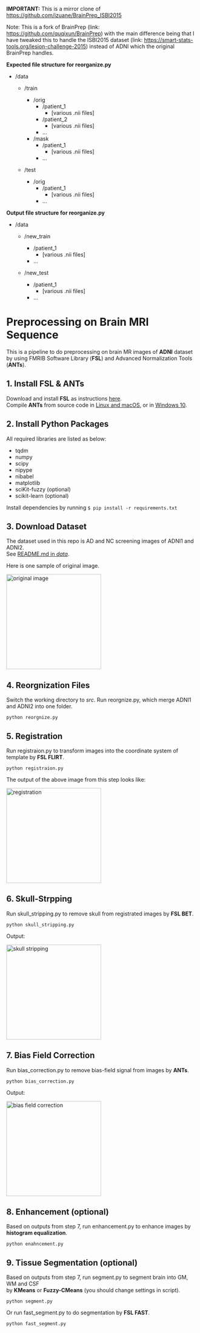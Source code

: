 **IMPORTANT:** This is a mirror clone of https://github.com/izuane/BrainPrep_ISBI2015

Note: This is a fork of BrainPrep (link: https://github.com/quqixun/BrainPrep) with the main difference being that I have tweaked this to handle the ISBI2015 dataset (link: https://smart-stats-tools.org/lesion-challenge-2015) instead of ADNI which the original BrainPrep handles.

**Expected file structure for reorganize.py**

* /data
  * /train
    * /orig 
      * /patient_1
        * [various .nii files]
      * /patient_2
        * [various .nii files]
      * ...
    * /mask
      * /patient_1
        * [various .nii files]
      * ...
      
  * /test
    * /orig
      * /patient_1
        * [various .nii files]
      * ...

**Output file structure for reorganize.py**

* /data

  * /new_train
    * /patient_1
      * [various .nii files]
    * ...

  * /new_test
    * /patient_1
      * [various .nii files]
    * ...

# Preprocessing on Brain MRI Sequence

This is a pipeline to do preprocessing on brain MR images of **ADNI** dataset  
by using FMRIB Software Library (**FSL**) and Advanced Normalization Tools (**ANTs**).

## 1. Install FSL & ANTs

Download and install **FSL** as instructions [here](https://fsl.fmrib.ox.ac.uk/fsl/fslwiki/FslInstallation).  
Compile **ANTs** from source code in [Linux and macOS](https://github.com/ANTsX/ANTs/wiki/Compiling-ANTs-on-Linux-and-Mac-OS), or in [Windows 10](https://github.com/ANTsX/ANTs/wiki/Compiling-ANTs-on-Windows-10).

## 2. Install Python Packages

All required libraries are listed as below:

- tqdm
- numpy
- scipy
- nipype
- nibabel
- matplotlib
- sciKit-fuzzy (optional)
- scikit-learn (optional)

Install dependencies by running `$ pip install -r requirements.txt`

## 3. Download Dataset

The dataset used in this repo is AD and NC screening images of ADNI1 and ADNI2.  
See [README.md in *data*](https://github.com/quqixun/BrainPrep/tree/master/data).

Here is one sample of original image.  

<img src="https://github.com/quqixun/BrainPrep/blob/master/imgs/original.png" alt="original image" width="250">

## 4. Reorgnization Files

Switch the working directory to *src*.
Run reorgnize.py, which merge ADNI1 and ADNI2 into one folder.
```
python reorgnize.py
```

## 5. Registration

Run registraion.py to transform images into the coordinate system of template by **FSL FLIRT**.
```
python registraion.py
```

The output of the above image from this step looks like:  

<img src="https://github.com/quqixun/BrainPrep/blob/master/imgs/registration.png" alt="registration" width="250">

## 6. Skull-Strpping

Run skull_stripping.py to remove skull from registrated images by **FSL BET**.
```
python skull_stripping.py
```

 Output:  
 
<img src="https://github.com/quqixun/BrainPrep/blob/master/imgs/skull_stripping.png" alt="skull stripping" width="250">

## 7. Bias Field Correction

Run bias_correction.py to remove bias-field signal from images by **ANTs**.
```
python bias_correction.py
```

Output:

<img src="https://github.com/quqixun/BrainPrep/blob/master/imgs/bias_correction.png" alt="bias field correction" width="250">

## 8. Enhancement (optional)

Based on outputs from step 7, run enhancement.py to enhance images by **histogram equalization**.
```
python enahncement.py
```

## 9. Tissue Segmentation (optional)

Based on outputs from step 7, run segment.py to segment brain into GM, WM and CSF  
by **KMeans** or **Fuzzy-CMeans** (you should change settings in script).
```
python segment.py
```
Or run fast_segment.py to do segmentation by **FSL FAST**.
```
python fast_segment.py
```
